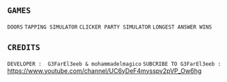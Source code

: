 ## ````GAMES````
``DOORS`` ``TAPPING SIMULATOR`` ``CLICKER PARTY SIMULATOR`` ``LONGEST ANSWER WINS``
## ``CREDITS``
``DEVELOPER :  G3FarEl3eeb & mohammadelmagico``
``SUBCRIBE TO G3FarEl3eeb :``    https://www.youtube.com/channel/UC6yDeF4mysspv2pVP_Ow6hg
